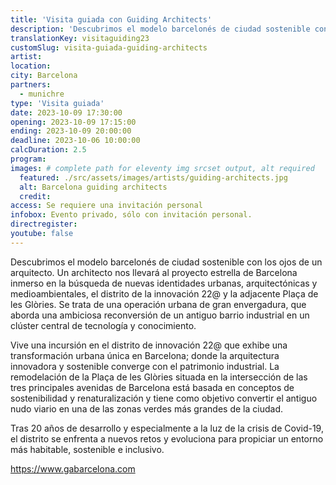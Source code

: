 ```yaml
---
title: 'Visita guiada con Guiding Architects'
description: 'Descubrimos el modelo barcelonés de ciudad sostenible con los ojos de un arquitecto.'
translationKey: visitaguiding23
customSlug: visita-guiada-guiding-architects
artist:
location:
city: Barcelona
partners:
  - munichre
type: 'Visita guiada'
date: 2023-10-09 17:30:00
opening: 2023-10-09 17:15:00
ending: 2023-10-09 20:00:00
deadline: 2023-10-06 10:00:00
calcDuration: 2.5
program:
images: # complete path for eleventy img srcset output, alt required
  featured: ./src/assets/images/artists/guiding-architects.jpg
  alt: Barcelona guiding architects
  credit:
access: Se requiere una invitación personal
infobox: Evento privado, sólo con invitación personal.
directregister:
youtube: false
---
```


Descubrimos el modelo barcelonés de ciudad sostenible con los ojos de un arquitecto. Un architecto nos llevará al proyecto estrella de Barcelona inmerso en la búsqueda de nuevas identidades urbanas, arquitectónicas y medioambientales, el distrito de la innovación 22@ y la adjacente Plaça de les Glòries.
Se trata de una operación urbana de gran envergadura, que aborda una ambiciosa reconversión de un antiguo barrio industrial en un clúster central de tecnología y conocimiento.

Vive una incursión en el distrito de innovación 22@ que exhibe una transformación urbana única en Barcelona; donde la arquitectura innovadora y sostenible converge con el patrimonio industrial.
La remodelación de la Plaça de les Glòries situada en la intersección de las tres principales avenidas de Barcelona está basada en conceptos de sostenibilidad y renaturalización y tiene como objetivo convertir el antiguo nudo viario en una de las zonas verdes más grandes de la ciudad.

Tras 20 años de desarrollo y especialmente a la luz de la crisis de Covid-19, el distrito se enfrenta a nuevos retos y evoluciona para propiciar un entorno más habitable, sostenible e inclusivo.

https://www.gabarcelona.com
